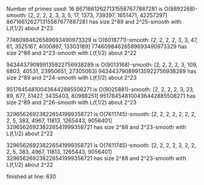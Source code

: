 Number of primes used: 16
867166126271315587677887281 is O(8892268)-smooth:
	 [2, 2, 2, 2, 3, 3, 5, 17, 1373, 739397, 1651471, 42257297]
867166126271315587677887281 has size 2^89 and 2^25-smooth with L(f,1/2) about 2^23

77460984626589693490973329 is O(6018771)-smooth:
	 [2, 2, 2, 2, 3, 3, 47, 61, 3525167, 4000897, 13303189]
77460984626589693490973329 has size 2^86 and 2^23-smooth with L(f,1/2) about 2^22

943443790899135922756938289 is O(9013168)-smooth:
	 [2, 2, 2, 2, 3, 109, 6803, 40531, 23950651, 27305063]
943443790899135922756938289 has size 2^89 and 2^24-smooth with L(f,1/2) about 2^23

951784548100436442885508271 is O(9025881)-smooth:
	 [2, 2, 2, 2, 3, 23, 89, 677, 51427, 3435403, 80988251]
951784548100436442885508271 has size 2^89 and 2^26-smooth with L(f,1/2) about 2^23

329656269238226541999358721 is O(7611745)-smooth:
	 [2, 2, 2, 2, 2, 2, 2, 2, 5, 383, 4967, 11813, 1265443, 9056401]
329656269238226541999358721 has size 2^88 and 2^23-smooth with L(f,1/2) about 2^22

329656269238226541999358721 is O(7611745)-smooth:
	 [2, 2, 2, 2, 2, 2, 2, 2, 5, 383, 4967, 11813, 1265443, 9056401]
329656269238226541999358721 has size 2^88 and 2^23-smooth with L(f,1/2) about 2^22

finished at line: 630

